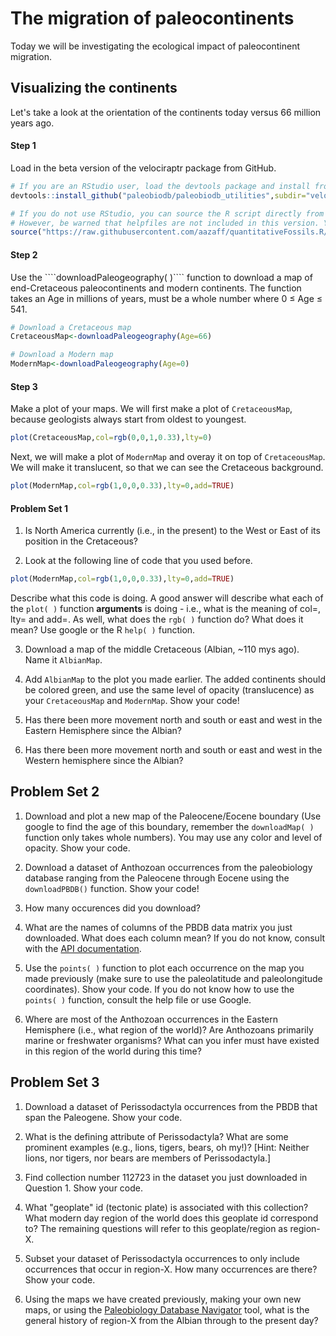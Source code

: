 # The migration of paleocontinents

Today we will be investigating the ecological impact of paleocontinent migration.

## Visualizing the continents

Let's take a look at the orientation of the continents today versus 66 million years ago.

#### Step 1
Load in the beta version of the velociraptr package from GitHub.

````R
# If you are an RStudio user, load the devtools package and install from github
devtools::install_github("paleobiodb/paleobiodb_utilities",subdir="velociraptr")

# If you do not use RStudio, you can source the R script directly from the beta version of the package directly
# However, be warned that helpfiles are not included in this version. You'll need to go to the README on GitHub.
source("https://raw.githubusercontent.com/aazaff/quantitativeFossils.R/master/communityMatrix.R")
````

#### Step 2
<p>Use the ````downloadPaleogeography( )```` function to download a map of end-Cretaceous paleocontinents and modern continents. The function takes an Age in millions of years, must be a whole number where 0 &#8804; Age &#8804; 541. 


````R
# Download a Cretaceous map
CretaceousMap<-downloadPaleogeography(Age=66)

# Download a Modern map
ModernMap<-downloadPaleogeography(Age=0)
````

#### Step 3
Make a plot of your maps. We will first make a plot of ````CretaceousMap````, because geologists always start from oldest to youngest.

````R
plot(CretaceousMap,col=rgb(0,0,1,0.33),lty=0)
````

Next, we will make a plot of ````ModernMap```` and overay it on top of ````CretaceousMap````. We will make it translucent, so that we can see the Cretaceous background.

````R
plot(ModernMap,col=rgb(1,0,0,0.33),lty=0,add=TRUE)
````

#### Problem Set 1

1) Is North America currently (i.e., in the present) to the West or East of its position in the Cretaceous?

2) Look at the following line of code that you used before.
````R
plot(ModernMap,col=rgb(1,0,0,0.33),lty=0,add=TRUE)
````

Describe what this code is doing. A good answer will describe what each of the ````plot( )```` function **arguments** is doing - i.e., what is the meaning of col=, lty= and add=. As well, what does the ````rgb( )```` function do? What does it mean? Use google or the R ````help( )```` function.

3) Download a map of the middle Cretaceous (Albian, ~110 mys ago). Name it ````AlbianMap````. 

4) Add ````AlbianMap```` to the plot you made earlier. The added continents should be colored green, and use the same level of opacity (translucence) as your ````CretaceousMap```` and ````ModernMap````. Show your code!

5) Has there been more movement north and south or east and west in the Eastern Hemisphere since the Albian?

6) Has there been more movement north and south or east and west in the Western hemisphere since the Albian?

## Problem Set 2

1) Download and plot a new map of the Paleocene/Eocene boundary (Use google to find the age of this boundary, remember the ````downloadMap( )```` function only takes whole numbers). You may use any color and level of opacity. Show your code.

2) Download a dataset of Anthozoan occurrences from the paleobiology database ranging from the Paleocene through Eocene using the ````downloadPBDB()```` function. Show your code!

3) How many occurences did you download?

4) What are the names of columns of the PBDB data matrix you just downloaded. What does each column mean? If you do not know, consult with the [API documentation](https://paleobiodb.org/data1.2/occs/list_doc.html). 

5) Use the ````points( )```` function to plot each occurrence on the map you made previously (make sure to use the paleolatitude and paleolongitude coordinates). Show your code. If you do not know how to use the ````points( )```` function, consult the help file or use Google.

6) Where are most of the Anthozoan occurrences in the Eastern Hemisphere (i.e., what region of the world)? Are Anthozoans primarily marine or freshwater organisms? What can you infer must have existed in this region of the world during this time?

## Problem Set 3

1) Download a dataset of Perissodactyla occurrences from the PBDB that span the Paleogene. Show your code.

2) What is the defining attribute of Perissodactyla? What are some prominent examples (e.g., lions, tigers, bears, oh my!)? [Hint: Neither lions, nor tigers, nor bears are members of Perissodactyla.]

3) Find collection number 112723 in the dataset you just downloaded in Question 1. Show your code.

4) What "geoplate" id (tectonic plate) is associated with this collection? What modern day region of the world does this geoplate id correspond to? The remaining questions will refer to this geoplate/region as region-X.

5) Subset your dataset of Perissodactyla occurrences to only include occurrences that occur in region-X. How many occurrences are there? Show your code.

6) Using the maps we have created previously, making your own new maps, or using the [Paleobiology Database Navigator](https://paleobiodb.org/navigator/) tool, what is the general history of region-X from the Albian through to the present day?
